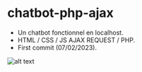 # chatbot-php-ajax
* Un chatbot fonctionnel en localhost.
* HTML / CSS / JS AJAX REQUEST / PHP.
* First commit (07/02/2023).



![alt text](https://drive.google.com/file/d/1FYb_bniOSG-okMIScpD8HnLoDiolIh_i/view?usp=sharing)

